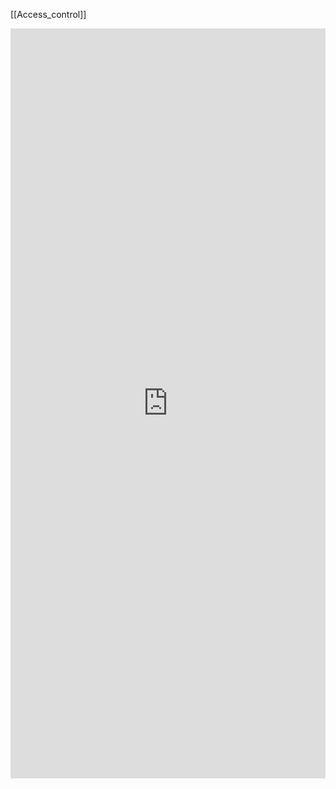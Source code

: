 
[[Access_control]]
<iFrame src="https://drive.google.com/file/d/1P605PO773Ji9ow7LANb_gpoCWyqh_jF-/preview" width="100%" height="1200px" name="the-iFrame" frameborder="0"></iFrame><br>